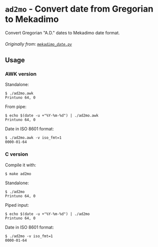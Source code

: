 # `ad2mo` - Convert date from Gregorian to Mekadimo

Convert Gregorian "A.D." dates to Mekadimo date format.

###### Originally from: [`mekadimo_date.py`]

## Usage

### AWK version

Standalone:
```console
$ ./ad2mo.awk
Printuno 64, 0
```

From pipe:
```console
$ echo $(date -u +"%Y-%m-%d") | ./ad2mo.awk
Printuno 64, 0
```

Date in ISO 8601 format:
```console
$ ./ad2mo.awk -v iso_fmt=1
0000-01-64
```

### C version

Compile it with:
```
$ make ad2mo
```

Standalone:
```console
$ ./ad2mo
Printuno 64, 0
```

Piped input:
```console
$ echo $(date -u +"%Y-%m-%d") | ./ad2mo
Printuno 64, 0
```

Date in ISO 8601 format:
```console
$ ./ad2mo -v iso_fmt=1
0000-01-64
```


[`mekadimo_date.py`]: https://github.com/lajtomekadimon/desktop-distros-config/blob/main/tiling-wm-config/.mekadimo_date.py
